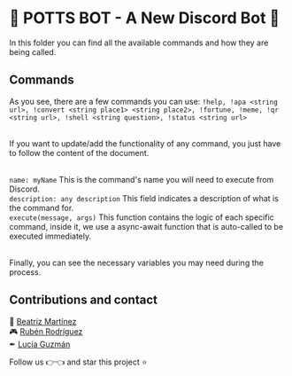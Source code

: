 # 👾 POTTS BOT - A New Discord Bot 👾

In this folder you can find all the available commands and how they are being called.

## Commands
As you see, there are a few commands you can use: `!help, !apa <string url>, !convert <string place1> <string place2>, !fortune, !meme, !qr <string url>, !shell <string question>, !status <string url>`<br><br>

If you want to update/add the functionality of any command, you just have to follow the content of the document.<br><br>

`name: myName` This is the command's name you will need to execute from Discord.<br>
`description: any description` This field indicates a description of what is the command for. <br>
`execute(message, args)` This function contains the logic of each specific command, inside it, we use a async-await function that is auto-called to be executed immediately. <br><br>

Finally, you can see the necessary variables you may need during the process. 

## Contributions and contact
🌷 [Beatriz Martínez](https://github.com/tris460) <br>
🎮 [Rubén Rodríguez](http://github.com/RubsRz "Rubén Rodríguez") <br>
✒ [Lucía Guzmán](https://github.com/AnaLucyGDL)

Follow us 👉👈 and star this project ⭐
